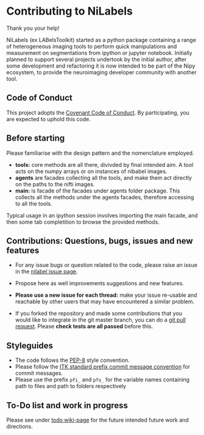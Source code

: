 # Contributing to NiLabels

Thank you your help!

NiLabels (ex LABelsToolkit) started as a python package containing a range of heterogeneous imaging tools to perform
quick manipulations and measurement on segmentations from ipython or jupyter notebook. 
Initially planned to support several projects undertook by the initial author, after some development and refactoring 
 it is now intended to be part of the Nipy ecosystem, to provide the neuroimaging developer community with another tool.

## Code of Conduct

This project adopts the [Covenant Code of Conduct](https://contributor-covenant.org/). 
By participating, you are expected to uphold this code. 
 
## Before starting 

Please familiarise with the design pattern and the nomenclature employed.
 + **tools:** core methods are all there, divivded by final intended aim. A tool acts on the numpy arrays or on 
 instances of nibabel images.
 + **agents** are facades collecting all the tools, and make them act directly on the paths to the nifti images.  
 + **main:** is facade of the facades under agents folder package. This collects all the methods under 
     the agents facades, therefore accessing to all the tools.
     
Typical usage in an ipython session involves importing the main facade, and then some tab completition to browse
 the provided methods.
 
## Contributions: Questions, bugs, issues and new features 

+ For any issue bugs or question related to the code, please raise an issue in the 
[nilabel issue page](https://github.com/SebastianoF/nilabel/issues).

+ Propose here as well improvements suggestions and new features.

+ **Please use a new issue for each thread:** make your issue re-usable and reachable by other users that may have 
encountered a similar problem.

+ If you forked the repository and made some contributions that you would like to integrate in the git master branch, 
you can do a [git pull request](https://yangsu.github.io/pull-request-tutorial/). Please **check tests are all passed** 
before this.

  
## Styleguides

+ The code follows the [PEP-8](https://www.python.org/dev/peps/pep-0008/) style convention. 
+ Please follow the [ITK standard prefix commit message convention](https://itk.org/Wiki/ITK/Git/Develop) for commit messages. 
+ Please use the prefix `pfi_` and `pfo_` for the variable names containing path to files and path to folders respectively

## To-Do list and work in progress

Please see under [todo wiki-page](https://github.com/SebastianoF/nilabel/wiki/Work-in-Progress) 
for the future intended future work and directions.
